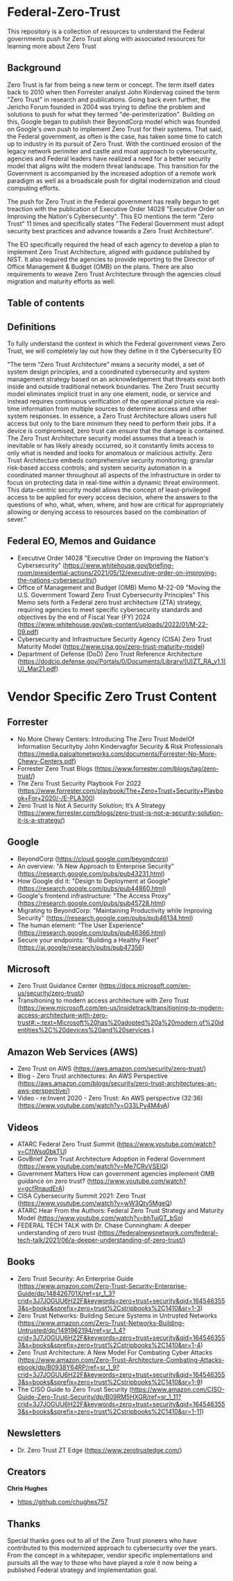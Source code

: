 # Federal-Zero-Trust 
This repository is a collection of resources to understand the Federal governments push for Zero Trust along with associated resources for learning more about Zero Trust

## Background

Zero Trust is far from being a new term or concept. The term itself dates back to 2010 when then Forrester analyst John Kindervag coined the term "Zero Trust" in research and publications. Going back even further, the Jericho Forum founded in 2004 was trying to define the problem and solutions to push for what they termed "de-perimiterization". Building on this, Google began to publish their BeyondCorp model which was founded on Google's own push to implement Zero Trust for their systems. That said, the Federal government, as often is the case, has taken some time to catch up to industry in its pursuit of Zero Trust. With the continued erosion of the legacy network perimiter and castle and moat approach to cybersecurity, agencies and Federal leaders have realized a need for a better security model that aligns wiht the modern threat landscape. This transition for the Government is accompanied by the increased adoption of a remote work paradigm as well as a broadscale push for digital modernization and cloud computing efforts. 

The push for Zero Trust in the Federal government has really begun to get treaction with the publication of Executive Order 14028 "Executive Order on Improving the Nation's Cybersecurity". This EO mentions the term "Zero Trust" 11 times and specifically states "The Federal Government must adopt security best practices and advance towards a Zero Trust Architecture".

The EO specifically required the head of each agency to develop a plan to implement Zero Trust Architecture, aligned with guidance published by NIST. It also required the agencies to provide reporting to the Director of Office Management & Budget (OMB) on the plans. There are also requirements to weave Zero Trust Architecture through the agencies cloud migration and maturity efforts as well. 


## Table of contents



## Definitions

To fully understand the context in which the Federal government views Zero Trust, we will completely lay out how they define in it the Cybersecurity EO

"The term “Zero Trust Architecture” means a security model, a set of system design principles, and a coordinated cybersecurity and system management strategy based on an acknowledgement that threats exist both inside and outside traditional network boundaries.  The Zero Trust security model eliminates implicit trust in any one element, node, or service and instead requires continuous verification of the operational picture via real-time information from multiple sources to determine access and other system responses.  In essence, a Zero Trust Architecture allows users full access but only to the bare minimum they need to perform their jobs.  If a device is compromised, zero trust can ensure that the damage is contained.  The Zero Trust Architecture security model assumes that a breach is inevitable or has likely already occurred, so it constantly limits access to only what is needed and looks for anomalous or malicious activity.  Zero Trust Architecture embeds comprehensive security monitoring; granular risk-based access controls; and system security automation in a coordinated manner throughout all aspects of the infrastructure in order to focus on protecting data in real-time within a dynamic threat environment.  This data-centric security model allows the concept of least-privileged access to be applied for every access decision, where the answers to the questions of who, what, when, where, and how are critical for appropriately allowing or denying access to resources based on the combination of sever."


## Federal EO, Memos and Guidance

- Executive Order 14028 "Executive Order on Improving the Nation's Cybersecurity" (https://www.whitehouse.gov/briefing-room/presidential-actions/2021/05/12/executive-order-on-improving-the-nations-cybersecurity/)
- Office of Management and Budget (OMB) Memo M-22-09 "Moving the U.S. Government Toward Zero Trust Cybersecurity Principles" This Memo sets forth a Federal zero trust architecture (ZTA) strategy, requiring agencies to meet specific cybersecurity standards and objectives by the end of Fiscal Year (FY) 2024 (https://www.whitehouse.gov/wp-content/uploads/2022/01/M-22-09.pdf)
- Cybersecurity and Infrastructure Security Agency (CISA) Zero Trust Maturity Model (https://www.cisa.gov/zero-trust-maturity-model) 
- Department of Defense (DoD) Zero Trust Reference Architecture (https://dodcio.defense.gov/Portals/0/Documents/Library/(U)ZT_RA_v1.1(U)_Mar21.pdf)


# Vendor Specific Zero Trust Content

## Forrester

- No More Chewy Centers: Introducing The Zero Trust ModelOf Information Securityby John Kindervagfor Security & Risk Professionals (https://media.paloaltonetworks.com/documents/Forrester-No-More-Chewy-Centers.pdf)
- Forrester Zero Trust Blogs (https://www.forrester.com/blogs/tag/zero-trust/)
- The Zero Trust Security Playbook For 2022 (https://www.forrester.com/playbook/The+Zero+Trust+Security+Playbook+For+2020/-/E-PLA300)
- Zero Trust Is Not A Security Solution; It’s A Strategy (https://www.forrester.com/blogs/zero-trust-is-not-a-security-solution-it-is-a-strategy/)

## Google 

- BeyondCorp (https://cloud.google.com/beyondcorp)
- An overview: "A New Approach to Enterprise Security" (https://research.google.com/pubs/pub43231.html)
- How Google did it: "Design to Deployment at Google" (https://research.google.com/pubs/pub44860.html)
- Google's frontend infrastructure: "The Access Proxy" (https://research.google.com/pubs/pub45728.html)
- Migrating to BeyondCorp: "Maintaining Productivity while Improving Security" (https://research.google.com/pubs/pub46134.html)
- The human element: "The User Experience" (https://research.google.com/pubs/pub46366.html)
- Secure your endpoints: "Building a Healthy Fleet" (https://ai.google/research/pubs/pub47356)

## Microsoft 

- Zero Trust Guidance Center (https://docs.microsoft.com/en-us/security/zero-trust/)
- Transitioning to modern access architecture with Zero Trust (https://www.microsoft.com/en-us/insidetrack/transitioning-to-modern-access-architecture-with-zero-trust#:~:text=Microsoft%20has%20adopted%20a%20modern,of%20identities%2C%20devices%20and%20services.)

## Amazon Web Services (AWS) 

- Zero Trust on AWS (https://aws.amazon.com/security/zero-trust/)
- Blog - Zero Trust architectures: An AWS Perspective (https://aws.amazon.com/blogs/security/zero-trust-architectures-an-aws-perspective/)
- Video - re:Invent 2020 - Zero Trust: An AWS perspective (32:36) (https://www.youtube.com/watch?v=O33LPy4M4vA)

## Videos

- ATARC Federal Zero Trust Summit (https://www.youtube.com/watch?v=CfIWsq0bkTU)
- GovBrief Zero Trust Architecture Adoption in Federal Government (https://www.youtube.com/watch?v=Me7CRvVSElQ)
- Government Matters How can government agencies implement OMB guidance on zero trust? (https://www.youtube.com/watch?v=gcfRnaudErA)
- CISA Cybersecurity Summit 2021: Zero Trust (https://www.youtube.com/watch?v=wW3Qtv5MgeQ)
- ATARC Hear From the Authors: Federal Zero Trust Strategy and Maturity Model (https://www.youtube.com/watch?v=bhTujGT_bSo)
- FEDERAL TECH TALK with Dr. Chase Cunningham: A deeper understanding of zero trust (https://federalnewsnetwork.com/federal-tech-talk/2021/06/a-deeper-understanding-of-zero-trust/)


## Books

- Zero Trust Security: An Enterprise Guide (https://www.amazon.com/Zero-Trust-Security-Enterprise-Guide/dp/148426701X/ref=sr_1_3?crid=3J7JOGUU6H22F&keywords=zero+trust+security&qid=1645463553&s=books&sprefix=zero+trust%2Cstripbooks%2C1410&sr=1-3)
- Zero Trust Networks: Building Secure Systems in Untrusted Networks (https://www.amazon.com/Zero-Trust-Networks-Building-Untrusted/dp/1491962194/ref=sr_1_4?crid=3J7JOGUU6H22F&keywords=zero+trust+security&qid=1645463553&s=books&sprefix=zero+trust%2Cstripbooks%2C1410&sr=1-4)
- Zero Trust Architecture: A New Model For Combating Cyber Attacks (https://www.amazon.com/Zero-Trust-Architecture-Combating-Attacks-ebook/dp/B0938Y64RP/ref=sr_1_9?crid=3J7JOGUU6H22F&keywords=zero+trust+security&qid=1645463553&s=books&sprefix=zero+trust%2Cstripbooks%2C1410&sr=1-9)
- The CISO Guide to Zero Trust Security (https://www.amazon.com/CISO-Guide-Zero-Trust-Security/dp/B09RM5HXGR/ref=sr_1_11?crid=3J7JOGUU6H22F&keywords=zero+trust+security&qid=1645463553&s=books&sprefix=zero+trust%2Cstripbooks%2C1410&sr=1-11)

## Newsletters

- Dr. Zero Trust ZT Edge (https://www.zerotrustedge.com/)


## Creators

**Chris Hughes**

- <https://github.com/chughes757>

## Thanks

Special thanks goes out to all of the Zero Trust pioneers who have contributed to this modernized approach to cybersecurity over the years. From the concept in a whitepaper, vendor specific implementations and pursuits all the way to those who have played a role it now being a published Federal strategy and implementation goal. 

